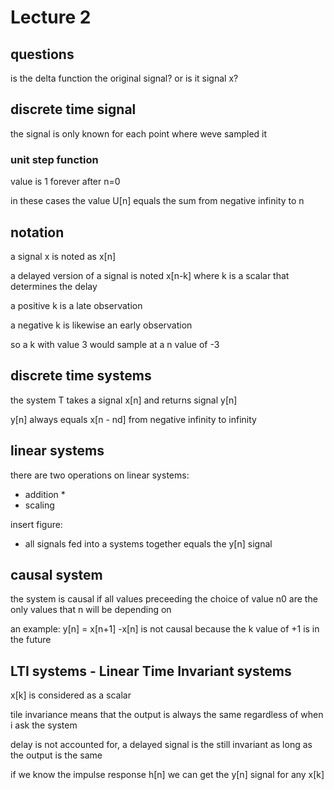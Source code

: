 # Lecture 2
## questions
is the delta function the original signal? or is it signal x?
## discrete time signal
the signal is only known for each point where weve sampled it

### unit step function
value is 1 forever after n=0

in these cases the value U[n] equals the sum from negative infinity to n

## notation
a signal x is noted as x[n]

a delayed version of a signal is noted x[n-k] where k is a scalar that determines the delay

a positive k is a late observation

a negative k is likewise an early observation

so a k with value 3 would sample at a n value of -3

## discrete time systems
the system T takes a signal x[n] and returns signal y[n]

y[n] always equals x[n - nd] from negative infinity to infinity

## linear systems
there are two operations on linear systems:
* addition
  * 
* scaling

insert figure:
* all signals fed into a systems together equals the y[n] signal

## causal system
the system is causal if all values preceeding the choice of value n0 are the only values that n will be depending on

an example:
y[n] = x[n+1] -x[n] is not causal because the k value of +1 is in the future

## LTI systems - Linear Time Invariant systems
x[k] is considered as a scalar

tile invariance means that the output is always the same regardless of when i ask the system

delay is not accounted for, a delayed signal is the still invariant as long as the output is the same

if we know the impulse response h[n] we can get the y[n] signal for any x[k]
